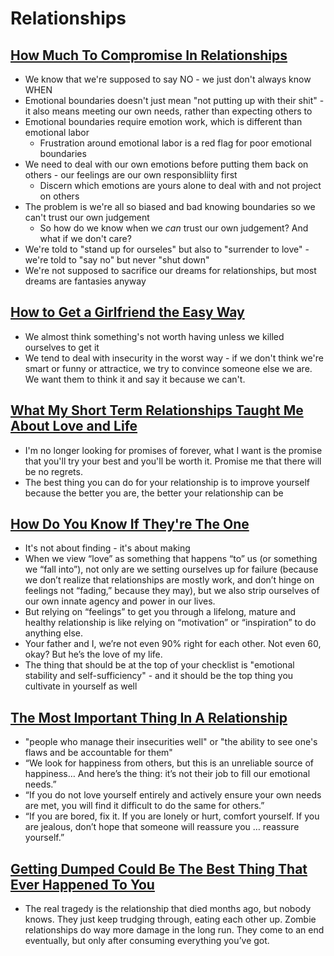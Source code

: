 # Relationships

## [How Much To Compromise In Relationships](https://medium.com/@krisgage/how-much-to-compromise-in-relationships-b41b3815cdd)

* We know that we're supposed to say NO - we just don't always know WHEN
* Emotional boundaries doesn't just mean "not putting up with their shit" - it also means meeting our own needs, rather than expecting others to
* Emotional boundaries require emotion work, which is different than emotional labor
  * Frustration around emotional labor is a red flag for poor emotional boundaries
* We need to deal with our own emotions before putting them back on others - our feelings are our own responsibliity first
  * Discern which emotions are yours alone to deal with and not project on others
* The problem is we're all so biased and bad knowing boundaries so we can't trust our own judgement
  * So how do we know when we _can_ trust our own judgement? And what if we don't care?
* We're told to "stand up for ourseles" but also to "surrender to love" - we're told to "say no" but never "shut down"
* We're not supposed to sacrifice our dreams for relationships, but most dreams are fantasies anyway

## [How to Get a Girlfriend the Easy Way](https://psiloveyou.xyz/how-to-get-a-girlfriend-the-easy-way-35db305ab5c2)

* We almost think something's not worth having unless we killed ourselves to get it
* We tend to deal with insecurity in the worst way - if we don't think we're smart or funny or attractice, we try to convince someone else we are. We want them to think it and say it because we can't.

## [What My Short Term Relationships Taught Me About Love and Life](https://psiloveyou.xyz/what-my-short-term-relationships-taught-me-about-love-and-life-e36db2dee088)

* I'm no longer looking for promises of forever, what I want is the promise that you'll try your best and you'll be worth it. Promise me that there will be no regrets.
* The best thing you can do for your relationship is to improve yourself because the better you are, the better your relationship can be

## [How Do You Know If They're The One](https://medium.com/@krisgage/how-do-you-know-if-theyre-the-one-c094520516b1)

* It's not about finding - it's about making
* When we view “love” as something that happens “to” us (or something we “fall into”), not only are we setting ourselves up for failure (because we don’t realize that relationships are mostly work, and don’t hinge on feelings not “fading,” because they may), but we also strip ourselves of our own innate agency and power in our lives.
* But relying on “feelings” to get you through a lifelong, mature and healthy relationship is like relying on “motivation” or “inspiration” to do anything else.
* Your father and I, we’re not even 90% right for each other. Not even 60, okay? But he’s the love of my life.
* The thing that should be at the top of your checklist is "emotional stability and self-sufficiency" - and it should be the top thing you cultivate in yourself as well

## [The Most Important Thing In A Relationship](https://medium.com/@krisgage/the-most-important-thing-in-a-relationship-fde6e9087d6f)

* "people who manage their insecurities well" or "the ability to see one's flaws and be accountable for them"
* “We look for happiness from others, but this is an unreliable source of happiness… And here’s the thing: it’s not their job to fill our emotional needs.”
* “If you do not love yourself entirely and actively ensure your own needs are met, you will find it difficult to do the same for others.”
* “If you are bored, fix it. If you are lonely or hurt, comfort yourself. If you are jealous, don’t hope that someone will reassure you … reassure yourself.”

## [Getting Dumped Could Be The Best Thing That Ever Happened To You](https://psiloveyou.xyz/getting-dumped-could-be-the-best-thing-that-ever-happened-to-you-66408b80cc8)

* The real tragedy is the relationship that died months ago, but nobody knows. They just keep trudging through, eating each other up. Zombie relationships do way more damage in the long run. They come to an end eventually, but only after consuming everything you’ve got.
